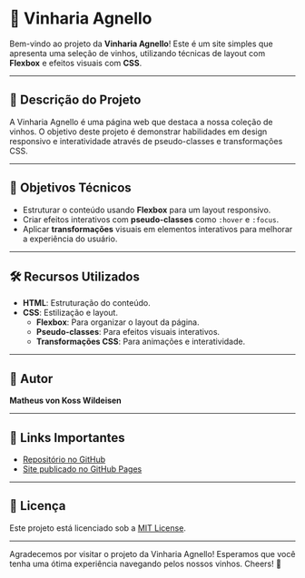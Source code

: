 # 🍷 Vinharia Agnello

Bem-vindo ao projeto da **Vinharia Agnello**! Este é um site simples que apresenta uma seleção de vinhos, utilizando técnicas de layout com **Flexbox** e efeitos visuais com **CSS**.

---

## 🌟 Descrição do Projeto

A Vinharia Agnello é uma página web que destaca a nossa coleção de vinhos. O objetivo deste projeto é demonstrar habilidades em design responsivo e interatividade através de pseudo-classes e transformações CSS.

---

## 🎯 Objetivos Técnicos

- Estruturar o conteúdo usando **Flexbox** para um layout responsivo.
- Criar efeitos interativos com **pseudo-classes** como `:hover` e `:focus`.
- Aplicar **transformações** visuais em elementos interativos para melhorar a experiência do usuário.

---

## 🛠️ Recursos Utilizados

- **HTML**: Estruturação do conteúdo.
- **CSS**: Estilização e layout.
  - **Flexbox**: Para organizar o layout da página.
  - **Pseudo-classes**: Para efeitos visuais interativos.
  - **Transformações CSS**: Para animações e interatividade.

---

## 👤 Autor

**Matheus von Koss Wildeisen**

---

## 🔗 Links Importantes

- [Repositório no GitHub](https://github.com/matheuswildeisen/CP3-FrontEnd)
- [Site publicado no GitHub Pages](https://matheuswildeisen.github.io/CP3-FrontEnd/index.html)

---

## 📜 Licença

Este projeto está licenciado sob a [MIT License](LICENSE).


---

Agradecemos por visitar o projeto da Vinharia Agnello! Esperamos que você tenha uma ótima experiência navegando pelos nossos vinhos. Cheers! 🍷